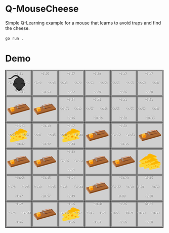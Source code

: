 # Q-MouseCheese

Simple Q-Learning example for a mouse that learns to avoid traps and find the cheese.

`go run .`


# Demo
![mouse learning](demo.gif)
